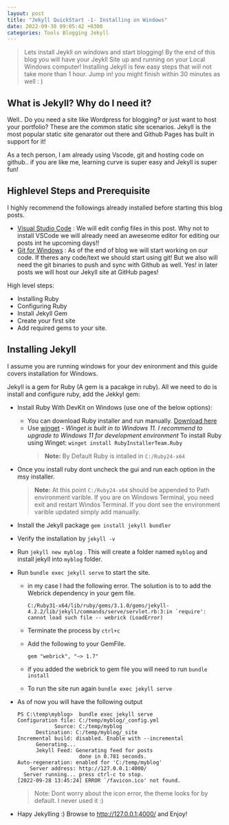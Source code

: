 ```yaml
---
layout: post
title: "Jekyll QuickStart -1- Installing on Windows"
date: 2022-09-30 09:05:42 +0300
categories: Tools Blogging Jekyll
---
```


> Lets install Jeykll on windows and start blogging! By the end of this blog you will have your Jeykll Site up and running on your Local Windows computer! Installing Jekyll is few easy steps that will not take more than 1 hour. Jump in! you might finish within 30 minutes as well : )

<!--more-->

## What is Jekyll? Why do I need it?

Well.. Do you need a site like Wordpress for blogging? or just want to host your portfolio? These are the common static site scenarios. Jekyll is the most popular static site genarator out there and Github Pages has built in support for it!

As a tech person, I am already using Vscode, git and hosting code on github.. if you are like me, learning curve is super easy and Jekyll is super fun!

## Highlevel Steps and Prerequisite

I highly recommend the followings already installed before starting this blog posts.

- [Visual Studio Code](https://code.visualstudio.com/docs/?dv=win) : We will edit config files in this post. Why not to install VSCode we will already need an aweseome editor for editing our posts int he upcoming days!!
- [Git for Windows](https://git-scm.com/download/win) : As of the end of blog we will start working on our code. If theres any code/text we should start using git! But we also will need the git binaries to push and sync with Github as well. Yes! in later posts we will host our Jekyll site at GitHub pages!

High level steps:

- Installing Ruby
- Configuring Ruby
- Install Jekyll Gem
- Create your first site
- Add required gems to your site.

## Installing Jekyll

I assume you are running windows for your dev enironment and this guide covers installation for Windows.

Jekyll is a gem for Ruby (A gem is a pacakge in ruby). All we need to do is install and configure ruby, add the Jekkyl gem:

- Install Ruby With DevKit on Windows (use one of the below options):
  - You can download Ruby installer and run manually. [Download here](https://rubyinstaller.org/downloads/)
  - Use [winget](https://learn.microsoft.com/en-us/windows/package-manager/winget/) - _Winget is built in to Windows 11. I recommend to upgrade to Windows 11 for development environment_ To install Ruby using Winget:
    `winget install RubyInstallerTeam.Ruby`
    > **Note:** By Default Ruby is intalled in `C:/Ruby24-x64`
- Once you install ruby dont uncheck the gui and run each option in the msy installer.
  > **Note:** At this point `C:/Ruby24-x64` should be appended to Path environment varible. If you are on Windows Terminal, you need exit and restart Windos Terminal. If you dont see the environment varible updated simply add manually.
- Install the Jekyll package `gem install jekyll bundler`
- Verify the installation by `jekyll -v`
- Run `jekyll new myblog` . This will create a folder named `myblog` and install jekyll into `myblog` folder.
- Run `bundle exec jekyll serve` to start the site.

  - in my case I had the following error. The soluıtion is to to add the Webrick dependency in your gem file.

    `` C:/Ruby31-x64/lib/ruby/gems/3.1.0/gems/jekyll-4.2.2/lib/jekyll/commands/serve/servlet.rb:3:in `require': cannot load such file -- webrick (LoadError) ``

  - Terminate the process by `ctrl+c`

  - Add the following to your GemFile.

    ```
    gem "webrick", "~> 1.7"
    ```

  - if you added the webrick to gem file you will need to run `bundle install`
  - To run the site run again `bundle exec jekyll serve`

- As of now you will have the following output

  ```
  PS C:\temp\myblog>  bundle exec jekyll serve
  Configuration file: C:/temp/myblog/_config.yml
              Source: C:/temp/myblog
        Destination: C:/temp/myblog/_site
  Incremental build: disabled. Enable with --incremental
        Generating...
        Jekyll Feed: Generating feed for posts
                      done in 0.781 seconds.
  Auto-regeneration: enabled for 'C:/temp/myblog'
      Server address: http://127.0.0.1:4000/
    Server running... press ctrl-c to stop.
  [2022-09-28 13:45:24] ERROR `/favicon.ico' not found.
  ```

  > Note: Dont worry about the icon error, the theme looks for by default. I never used it :)

- Hapy Jekylling :) Browse to http://127.0.0.1:4000/ and Enjoy!
